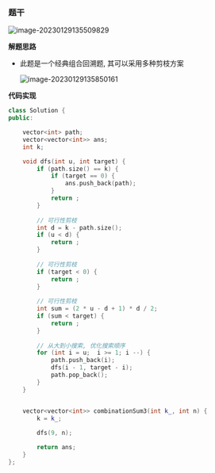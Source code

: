 ### 题干

![image-20230129135509829](http://www.cdn.liver0377.xyz/typora/202301291356759.png)





**解题思路**

- 此题是一个经典组合回溯题, 其可以采用多种剪枝方案

  ![image-20230129135850161](http://www.cdn.liver0377.xyz/typora/202301291359150.png)

  



**代码实现**

```cc
class Solution {
public:

    vector<int> path;
    vector<vector<int>> ans;
    int k;

    void dfs(int u, int target) {
        if (path.size() == k) {
            if (target == 0) {
                ans.push_back(path);
            } 
            return ;
        }
        
        // 可行性剪枝
        int d = k - path.size();
        if (u < d) {
            return ;
        }
        
        // 可行性剪枝
        if (target < 0) {
            return ;
        }
        
        // 可行性剪枝
        int sum = (2 * u - d + 1) * d / 2;
        if (sum < target) {
            return ;
        }
        
        // 从大到小搜索, 优化搜索顺序
        for (int i = u;  i >= 1; i --) {
            path.push_back(i);
            dfs(i - 1, target - i);
            path.pop_back();
        }
    }


    vector<vector<int>> combinationSum3(int k_, int n) {
        k = k_;
       
        dfs(9, n);

        return ans;
    }
};
```

